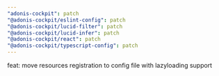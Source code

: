 ```yaml
---
"adonis-cockpit": patch
"@adonis-cockpit/eslint-config": patch
"@adonis-cockpit/lucid-filter": patch
"@adonis-cockpit/lucid-infer": patch
"@adonis-cockpit/react": patch
"@adonis-cockpit/typescript-config": patch
---
```


feat: move resources registration to config file with lazyloading support
